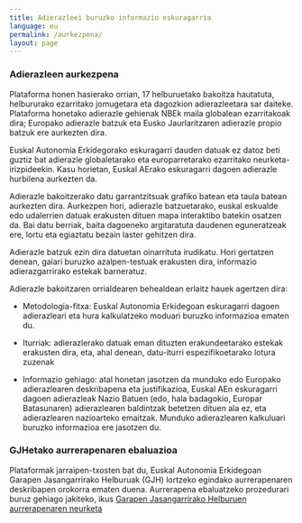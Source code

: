 ```yaml
---
title: Adierazleei buruzko informazio eskuragarria
language: eu
permalink: /aurkezpena/
layout: page
---
```


### Adierazleen aurkezpena

Plataforma honen hasierako orrian, 17 helburuetako bakoitza hautatuta, helbururako ezarritako jomugetara eta dagozkion adierazleetara sar daiteke. 
Plataforma honetako adierazle gehienak NBEk maila globalean ezarritakoak dira; Europako adierazle batzuk eta Eusko Jaurlaritzaren adierazle propio batzuk ere aurkezten dira. 

Euskal Autonomia Erkidegorako eskuragarri dauden datuak ez datoz beti guztiz bat adierazle globaletarako eta europarretarako ezarritako neurketa-irizpideekin. Kasu horietan, Euskal AErako eskuragarri dagoen adierazle hurbilena aurkezten da. 

Adierazle bakoitzerako datu garrantzitsuak grafiko batean eta taula batean aurkezten dira. Aurkezpen hori, adierazle batzuetarako, euskal eskualde edo udalerrien datuak erakusten dituen mapa interaktibo batekin osatzen da. Bai datu berriak, baita dagoeneko argitaratuta daudenen eguneratzeak ere, lortu eta egiaztatu bezain laster gehitzen dira. 

Adierazle batzuk ezin dira datuetan oinarrituta irudikatu. Hori gertatzen denean, gaiari buruzko azalpen-testuak erakusten dira, informazio adierazgarrirako estekak barneratuz. 

Adierazle bakoitzaren orrialdearen behealdean erlaitz hauek agertzen dira:

-	Metodologia-fitxa: Euskal Autonomia Erkidegoan eskuragarri dagoen adierazleari eta hura kalkulatzeko moduari buruzko informazioa ematen du.
  
-	Iturriak: adierazlerako datuak eman dituzten erakundeetarako estekak erakusten dira, eta, ahal denean, datu-iturri espezifikoetarako lotura zuzenak
  
-	Informazio gehiago: atal honetan jasotzen da munduko edo Europako adierazlearen deskribapena eta justifikazioa, Euskal AEn eskuragarri dagoen adierazleak Nazio Batuen (edo, hala badagokio, Europar Batasunaren) adierazlearen baldintzak betetzen dituen ala ez, eta adierazlearen nazioarteko emaitzak. Munduko adierazlearen kalkuluari buruzko informazioa ere jasotzen du.

### GJHetako aurrerapenaren ebaluazioa

Plataformak jarraipen-txosten bat du, Euskal Autonomia Erkidegoan Garapen Jasangarrirako Helburuak (GJH) lortzeko egindako aurrerapenaren deskribapen orokorra ematen duena. Aurrerapena ebaluatzeko prozedurari buruz gehiago jakiteko, ikus [Garapen Jasangarrirako Helburuen aurrerapenaren neurketa](/metodologia/)
